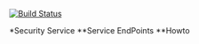 [![Build Status](https://dev.azure.com/azetestuser1/projtestdevops/_apis/build/status/azetestuser1.samplepricing?branchName=master)](https://dev.azure.com/azetestuser1/projtestdevops/_build/latest?definitionId=2&branchName=master)

*Security Service
**Service EndPoints
**Howto